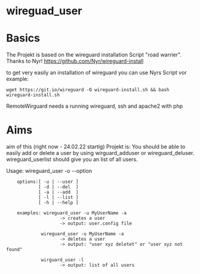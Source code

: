 # wireguad_user

# Basics
The Projekt is based on the wireguard installation Script "road warrier". 
Thanks to Nyr!
    https://github.com/Nyr/wireguard-install

to get very easily an installation of wireguard you can use Nyrs Script vor example: 

    wget https://git.io/wireguard -O wireguard-install.sh && bash wireguard-install.sh

RemoteWirguard needs a running wireguard, ssh and apache2 with php


# Aims
aim of this (right now - 24.02.22 startig) Projekt is: 
You should be able to easily add or delete a user by using wirguard_adduser or wireguard_deluser. wireguard_userlist should give you an list of all users.


Usage: wireguard_user -o --option

        options:[ -u | --user ]
                [ -d | --del  ]
                [ -a | --add  ]
                [ -l | --list ]
                [ -h | --help ]

        examples: wireguard_user -u MyUserName -a
                        -> creates a user 
                        -> output: user.config file

                 wireguard_user -u MyUserName -a
                        -> deletes a user 
                        -> output: "user xyz deletet" or "user xyz not found"

                 wirguard_user -l
                        -> output: list of all users
